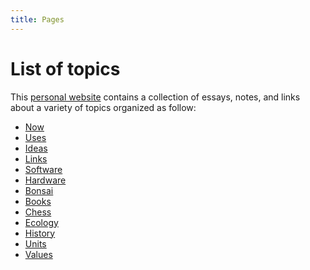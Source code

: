 ```yaml
---
title: Pages
---
```


# List of topics

This [personal website](/about) contains a collection of essays, notes, and
links about a variety of topics organized as follow:

- [Now](/now)
- [Uses](/uses)
- [Ideas](/ideas)
- [Links](/links)
- [Software](/software)
- [Hardware](/hardware)
- [Bonsai](/bonsai)
- [Books](/books)
- [Chess](/chess)
- [Ecology](/ecology)
- [History](/history)
- [Units](/units)
- [Values](/values)

<!--
- [Diary](/diary)
-->
